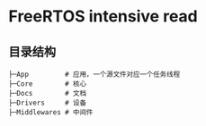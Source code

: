 # FreeRTOS intensive read

## 目录结构

```shell
├─App         # 应用，一个源文件对应一个任务线程
├─Core        # 核心
├─Docs        # 文档
├─Drivers     # 设备
├─Middlewares # 中间件
```
